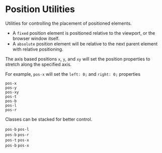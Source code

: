 # Position Utilities

<p class="lead">Utilities for controlling the placement of positioned elements.</p>

- A `fixed` position element is positioned relative to the viewport, or the browser window itself.
- A `absolute` position element will be relative to the next parent element with relative positioning.

The axis based positions `x`, `y`, and `xy` will set the position properties to stretch along the specified axis.

For example, `pos-x` will set the `left: 0;` and `right: 0;` properties

<div class="flex gg">
    <div class="tac">
        <div class="relative orange wh-100px">
            <div class="absolute pos-x bg-orange-4 h-2"></div>
        </div>
        <code>pos-x</code>
    </div>
    <div class="tac">
        <div class="relative orange wh-100px">
            <div class="absolute pos-y bg-orange-4 w-3"></div>
        </div>
        <code>pos-y</code>
    </div>
    <div class="tac">
        <div class="relative orange wh-100px">
            <div class="absolute pos-xy bg-orange-4"></div>
        </div>
        <code>pos-xy</code>
    </div>
    <div class="tac">
        <div class="relative orange wh-100px">
            <div class="absolute pos-t bg-orange-4 wh-2"></div>
        </div>
        <code>pos-t</code>
    </div>
    <div class="tac">
        <div class="relative orange wh-100px">
            <div class="absolute pos-b bg-orange-4 wh-2"></div>
        </div>
        <code>pos-b</code>
    </div>
    <div class="tac">
        <div class="relative orange wh-100px">
            <div class="absolute pos-l bg-orange-4 wh-2"></div>
        </div>
        <code>pos-l</code>
    </div>
    <div class="tac">
        <div class="relative orange wh-100px">
            <div class="absolute pos-r bg-orange-4 wh-2"></div>
        </div>
        <code>pos-r</code>
    </div>
</div>

Classes can be stacked for better control.

<div class="flex gg">
    <div class="tac">
        <div class="relative blue wh-100px">
            <div class="absolute pos-b pos-l bg-blue-4 wh-2"></div>
        </div>
        <code>pos-b</code> <code>pos-l</code>
    </div>
    <div class="tac">
        <div class="relative blue wh-100px">
            <div class="absolute pos-b pos-r bg-blue-4 wh-2"></div>
        </div>
        <code>pos-b</code> <code>pos-r</code>
    </div>
    <div class="tac">
        <div class="relative blue wh-100px">
            <div class="absolute pos-x pos-t bg-blue-4 h-2"></div>
        </div>
        <code>pos-t</code> <code>pos-x</code>
    </div>
    <div class="tac">
        <div class="relative blue wh-100px">
            <div class="absolute pos-x pos-b bg-blue-4 h-2"></div>
        </div>
        <code>pos-b</code> <code>pos-x</code>
    </div>
</div>




